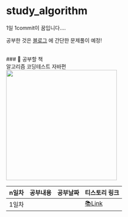 # study_algorithm
1일 1commit이 꿈입니다....

공부한 것은 
[블로그](https://hellozo0.tistory.com/category/Programming/백준%20문제풀이)
에 간단한 문제풀이 예정!

<br>
 ### 📘 공부할 책 <br>
알고리즘 코딩테스트 자바편 <br>
<img src="https://user-images.githubusercontent.com/62981652/178149904-60c55641-aaa6-4b2a-8d1c-b59804f5ec9b.jpeg" width="300">
<br>

|n일차|공부내용|공부날짜|티스토리 링크|
|--|--|--|--|
|1일차|||[📚Link]()|
